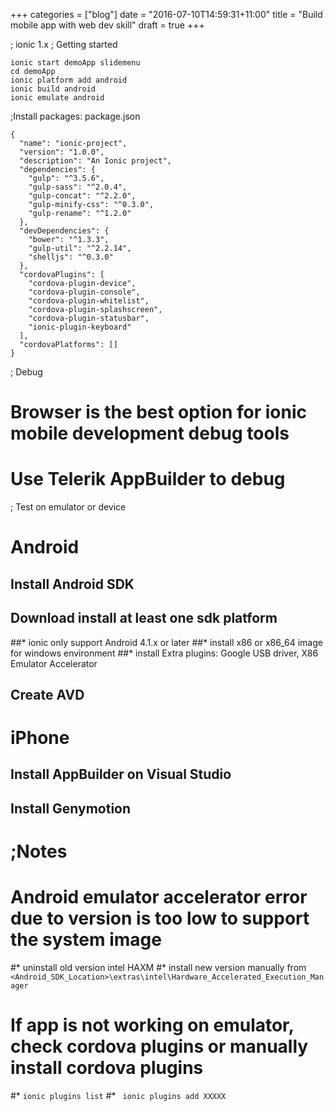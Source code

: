 +++
categories = ["blog"]
date = "2016-07-10T14:59:31+11:00"
title = "Build mobile app with web dev skill"
draft = true
+++


; ionic 1.x
; Getting started
```
ionic start demoApp slidemenu
cd demoApp
ionic platform add android 
ionic build android 
ionic emulate android 
```

;Install packages:  package.json


```
{
  "name": "ionic-project",
  "version": "1.0.0",
  "description": "An Ionic project",
  "dependencies": {
    "gulp": "^3.5.6",
    "gulp-sass": "^2.0.4",
    "gulp-concat": "^2.2.0",
    "gulp-minify-css": "^0.3.0",
    "gulp-rename": "^1.2.0"
  },
  "devDependencies": {
    "bower": "^1.3.3",
    "gulp-util": "^2.2.14",
    "shelljs": "^0.3.0"
  },
  "cordovaPlugins": [
    "cordova-plugin-device",
    "cordova-plugin-console",
    "cordova-plugin-whitelist",
    "cordova-plugin-splashscreen",
    "cordova-plugin-statusbar",
    "ionic-plugin-keyboard"
  ],
  "cordovaPlatforms": []
}

```
; Debug
# Browser is the best option for ionic mobile development debug tools
# Use Telerik AppBuilder to debug


; Test on emulator or device

# Android 
## Install Android SDK
## Download install at least one sdk platform
##* ionic only support Android 4.1.x or later
##* install x86 or x86_64 image for windows environment
##* install Extra plugins: Google USB driver, X86 Emulator Accelerator
## Create AVD 

# iPhone
## Install AppBuilder on Visual Studio
## Install Genymotion 



;Notes
=======

# Android emulator accelerator error due to version is too low to support the system image
#* uninstall old version intel HAXM 
#* install new version manually from `<Android_SDK_Location>\extras\intel\Hardware_Accelerated_Execution_Manager`


# If app is not working on emulator, check cordova plugins or manually install cordova plugins

#* ` ionic plugins list `
#* ` ionic plugins add XXXXX`

